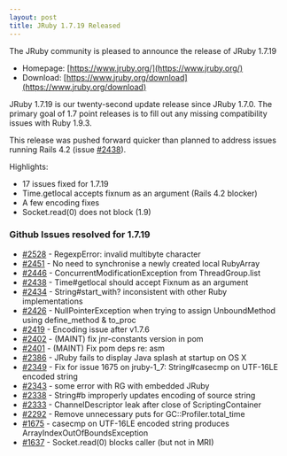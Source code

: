 ```yaml
---
layout: post
title: JRuby 1.7.19 Released
---
```

The JRuby community is pleased to announce the release of JRuby 1.7.19

- Homepage: [https://www.jruby.org/](https://www.jruby.org/)
- Download: [https://www.jruby.org/download](https://www.jruby.org/download)

JRuby 1.7.19 is our twenty-second update release since JRuby 1.7.0.  The primary goal of 1.7 point releases is to fill out any missing compatibility issues with Ruby 1.9.3.

This release was pushed forward quicker than planned to address issues running Rails 4.2 (issue [#2438](https://github.com/jruby/jruby/issues/2438)).

Highlights:

- 17 issues fixed for 1.7.19
- Time.getlocal accepts fixnum as an argument (Rails 4.2 blocker)
- A few encoding fixes
- Socket.read(0) does not block (1.9)

### Github Issues resolved for 1.7.19

<ul>
<li><a href="https://github.com/jruby/jruby/issues/2528">#2528</a> - RegexpError: invalid multibyte character</li>
<li><a href="https://github.com/jruby/jruby/pull/2451">#2451</a> - No need to synchronise a newly created local RubyArray</li>
<li><a href="https://github.com/jruby/jruby/issues/2446">#2446</a> - ConcurrentModificationException from ThreadGroup.list</li>
<li><a href="https://github.com/jruby/jruby/issues/2438">#2438</a> - Time#getlocal should accept Fixnum as an argument</li>
<li><a href="https://github.com/jruby/jruby/issues/2434">#2434</a> - String#start_with? inconsistent with other Ruby implementations</li>
<li><a href="https://github.com/jruby/jruby/issues/2426">#2426</a> - NullPointerException when trying to assign UnboundMethod using define_method &amp; to_proc</li>
<li><a href="https://github.com/jruby/jruby/issues/2419">#2419</a> - Encoding issue after v1.7.6</li>
<li><a href="https://github.com/jruby/jruby/pull/2402">#2402</a> - (MAINT) fix jnr-constants version in pom</li>
<li><a href="https://github.com/jruby/jruby/pull/2401">#2401</a> - (MAINT) Fix pom deps re: asm</li>
<li><a href="https://github.com/jruby/jruby/issues/2386">#2386</a> - JRuby fails to display Java splash at startup on OS X</li>
<li><a href="https://github.com/jruby/jruby/pull/2349">#2349</a> - Fix for issue 1675 on jruby-1_7: String#casecmp on UTF-16LE encoded string</li>
<li><a href="https://github.com/jruby/jruby/issues/2343">#2343</a> - some error with RG with embedded JRuby</li>
<li><a href="https://github.com/jruby/jruby/issues/2338">#2338</a> - String#b improperly updates encoding of source string</li>
<li><a href="https://github.com/jruby/jruby/issues/2333">#2333</a> - ChannelDescriptor leak after close of ScriptingContainer</li>
<li><a href="https://github.com/jruby/jruby/pull/2292">#2292</a> - Remove unnecessary puts for GC::Profiler.total_time</li>
<li><a href="https://github.com/jruby/jruby/issues/1675">#1675</a> - casecmp on UTF-16LE encoded string produces ArrayIndexOutOfBoundsException</li>
<li><a href="https://github.com/jruby/jruby/issues/1637">#1637</a> - Socket.read(0) blocks caller (but not in MRI)</li>
</ul>
